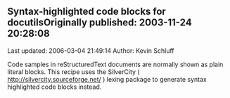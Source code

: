 ## Syntax-highlighted code blocks for docutilsOriginally published: 2003-11-24 20:28:08 
Last updated: 2006-03-04 21:49:14 
Author: Kevin Schluff 
 
Code samples in reStructuredText documents are normally shown as plain literal blocks.  This recipe uses the SilverCity ( http://silvercity.sourceforge.net/ ) lexing package to generate syntax highlighted code blocks instead.